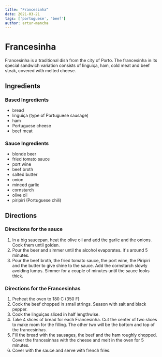 ```yaml
---
title: "Francesinha"
date: 2021-03-21
tags: ['portuguese', 'beef']
author: artur-mancha
---
```


# Francesinha

Francesinha is a traditional dish from the city of Porto. The francesinha in its special sandwich variation consists of linguiça, ham, cold meat and beef steak, covered with melted cheese.

## Ingredients

### Based Ingredients

- bread
- linguiça (type of Portuguese sausage)
- ham
- Portuguese cheese
- beef meat

### Sauce Ingredients

- blonde beer
- fried tomato sauce
- port wine
- beef broth
- salted butter
- onion
- minced garlic
- cornstarch
- olive oil
- piripiri (Portuguese chili)

## Directions

### Directions for the sauce

1. In a big saucepan, heat the olive oil and add the garlic and the onions. Cook them until golden.
2. Pour the beer and simmer until the alcohol evaporates. It's around 5 minutes.
3. Pour the beef broth, the fried tomato sauce, the port wine, the Piripiri and the butter to give shine to the sauce. Add the cornstarch slowly avoiding lumps. Simmer for a couple of minutes until the sauce looks thick.

### Directions for the Francesinhas

1. Preheat the oven to 180 C (350 F)
2. Cook the beef chopped in small strings. Season with salt and black pepper.
3. Cook the linguiças sliced in half lengthwise.
4. Take 4 slices of bread for each Francesinha. Cut the center of two slices to make room for the filling. The other two will be the bottom and top of the francesinhas.
5. Fill the bread with the sausages, the beef and the ham roughly chopped. Cover the francesinhas with the cheese and melt in the oven for 5 minutes.
6. Cover with the sauce and serve with french fries.
